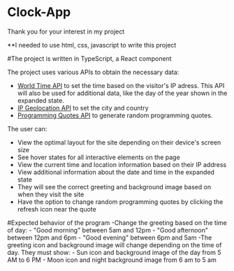 # Clock-App

Thank you for your interest in my project

**I needed to use html, css, javascript to write this project

#The project is written in TypeScript, a React component

The project uses various APIs to obtain the necessary data:

- [World Time API](http://worldtimeapi.org/) to set the time based on the visitor's IP adress. This API will also be used for additional data, like the day of the year shown in the expanded state.
- [IP Geolocation API](https://ipapi.co/) to set the city and country
- [Programming Quotes API](https://api.quotable.io/quotes/random) to generate random programming quotes.

 The user can:
 - View the optimal layout for the site depending on their device's screen size
 -  See hover states for all interactive elements on the page
 -  View the current time and location information based on their IP address
 -  View additional information about the date and time in the expanded state
 -  They will see the correct greeting and background image based on when they visit the site
 -  Have the option to change random programming quotes by clicking the refresh icon near the quote

   #Expected behavior of the program
   -Change the greeting based on the time of day:
    - "Good morning" between 5am and 12pm
    - "Good afternoon" between 12pm and 6pm
    - "Good evening" between 6pm and 5am
  -The greeting icon and background image will change depending on the time of day. They must show:
    - Sun icon and background image of the day from 5 AM to 6 PM
    - Moon icon and night background image from 6 am to 5 am  
